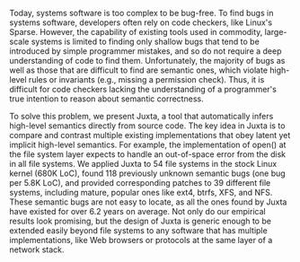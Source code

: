 Today, systems software is too complex to be bug-free.  To find bugs
in systems software, developers often rely on code checkers, like
Linux's Sparse.  However, the capability of existing tools used in
commodity, large-scale systems is limited to finding only shallow bugs
that tend to be introduced by simple programmer mistakes, and so do
not require a deep understanding of code to find them.  Unfortunately,
the majority of bugs as well as those that are difficult to find are
semantic ones, which violate high-level rules or invariants (e.g.,
missing a permission check).  Thus, it is difficult for code checkers
lacking the understanding of a programmer's true intention to reason
about semantic correctness.

To solve this problem, we present Juxta, a tool that automatically
infers high-level semantics directly from source code.  The key idea
in Juxta is to compare and contrast multiple existing implementations
that obey latent yet implicit high-level semantics.  For example,
the implementation of open() at the file system layer expects to
handle an out-of-space error from the disk in all file systems.
We applied Juxta to 54 file systems in the stock Linux kernel
(680K LoC), found 118 previously unknown semantic bugs (one bug per
5.8K LoC), and provided corresponding patches to 39 different file
systems, including mature, popular ones like ext4, btrfs, XFS, and NFS.
These semantic bugs are not easy to locate, as all the ones found by
Juxta have existed for over 6.2 years on average.  Not only do our
empirical results look promising, but the design of Juxta is generic
enough to be extended easily beyond file systems to any software that
has multiple implementations, like Web browsers or protocols at the
same layer of a network stack.
